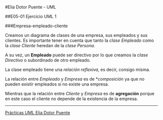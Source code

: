 #Elia Dotor Puente - UML 

##E05-01 Ejercicio UML 1 

###Empresa-empleado-cliente

Creamos un diagrama de clases de una empresa, sus empleados y sus clientes.
Es importante tener en cuenta que tanto la *clase Empleado* como la *clase Cliente*
heredan de la *clase Persona*.  

A su vez, un **Empleado** puede ser directivo por lo que creamos la *clase Directivo*
o subordinado de otro empleado. 

La clase empleado tiene una *relación reflexiva*, es decir, consigo misma.

La relación entre *Empleado* y *Empresa* es de **composición* ya que no pueden existir empleados si no existe una empresa.  
 
Mientras que la relación entre *Cliente* y *Empresa* es de **agregación** porque en este caso el cliente no depende de la existencia de la empresa.


________________________________________________________________________________________

[Prácticas UML Elia Dotor Puente](https://github.com/eliadotor/uml)